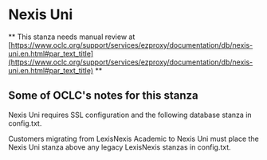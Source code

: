 # Nexis Uni
** This stanza needs manual review at [https://www.oclc.org/support/services/ezproxy/documentation/db/nexis-uni.en.html#par_text_title](https://www.oclc.org/support/services/ezproxy/documentation/db/nexis-uni.en.html#par_text_title) **

## Some of OCLC's notes for this stanza

Nexis Uni requires SSL configuration and the following database stanza in config.txt.

Customers migrating from LexisNexis Academic to Nexis Uni must place the Nexis Uni stanza above any legacy LexisNexis stanzas in config.txt.
